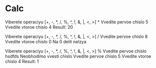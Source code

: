 # Calc
Viberete operaciyu [+, -, *, /, %, ^, !, &, |, <, >]
*
Vvedite pervoe chislo
5
Vvedite vtoroe chislo
4
Result: 20


Viberete operaciyu [+, -, *, /, %, ^, !, &, |, <, >]
/
Vvedite pervoe chislo
8
Vvedite vtoroe chislo
0
Na 0 delit nelzya

Viberete operaciyu [+, -, *, /, %, ^, !, &, |, <, >]
%
Vvedite pervoe chislo
hsdfds
Neobhodimo vvesti chislo
Vvedite pervoe chislo
5
Vvedite vtoroe chislo
4
Result: 1
